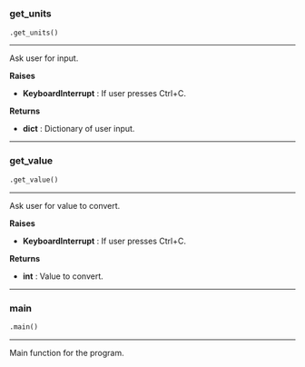 #


### get_units
```python
.get_units()
```

---
Ask user for input.


**Raises**

* **KeyboardInterrupt**  : If user presses Ctrl+C.


**Returns**

* **dict**  : Dictionary of user input.


----


### get_value
```python
.get_value()
```

---
Ask user for value to convert.


**Raises**

* **KeyboardInterrupt**  : If user presses Ctrl+C.


**Returns**

* **int**  : Value to convert.


----


### main
```python
.main()
```

---
Main function for the program.
